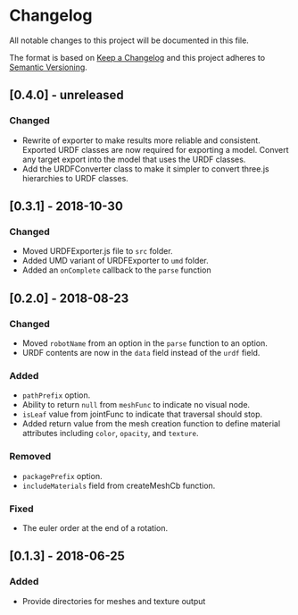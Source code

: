 # Changelog
All notable changes to this project will be documented in this file.

The format is based on [Keep a Changelog](http://keepachangelog.com/en/1.0.0/)
and this project adheres to [Semantic Versioning](http://semver.org/spec/v2.0.0.html).

## [0.4.0] - unreleased
### Changed
- Rewrite of exporter to make results more reliable and consistent. Exported URDF classes are now required for exporting a model. Convert any target export into the model that uses the URDF classes.
- Add the URDFConverter class to make it simpler to convert three.js hierarchies to URDF classes.

## [0.3.1] - 2018-10-30
### Changed
- Moved URDFExporter.js file to `src` folder.
- Added UMD variant of URDFExporter to `umd` folder.
- Added an `onComplete` callback to the `parse` function

## [0.2.0] - 2018-08-23
### Changed
- Moved `robotName` from an option in the `parse` function to an option.
- URDF contents are now in the `data` field instead of the `urdf` field.

### Added
- `pathPrefix` option.
- Ability to return `null` from `meshFunc` to indicate no visual node.
- `isLeaf` value from jointFunc to indicate that traversal should stop.
- Added return value from the mesh creation function to define material attributes including `color`, `opacity`, and `texture`.

### Removed
- `packagePrefix` option.
- `includeMaterials` field from createMeshCb function.

### Fixed
- The euler order at the end of a rotation.

## [0.1.3] - 2018-06-25
### Added
- Provide directories for meshes and texture output
